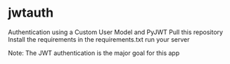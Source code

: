 # jwtauth
Authentication using a Custom User Model and PyJWT
Pull this repository
Install the requirements in the requirements.txt
run your server

Note: The JWT authentication is the major goal for this app
